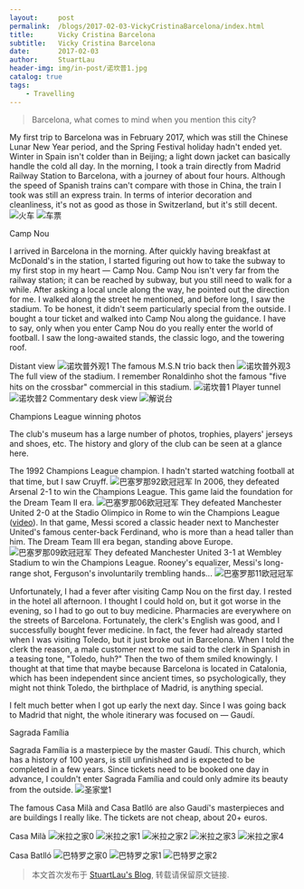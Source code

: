 ```yaml
---
layout:     post
permalink:  /blogs/2017-02-03-VickyCristinaBarcelona/index.html
title:      Vicky Cristina Barcelona
subtitle:   Vicky Cristina Barcelona
date:       2017-02-03
author:     StuartLau
header-img: img/in-post/诺坎普1.jpg
catalog: true
tags:
    - Travelling
---    
```


> Barcelona, what comes to mind when you mention this city?

My first trip to Barcelona was in February 2017, which was still the Chinese Lunar New Year period, and the Spring Festival holiday hadn't ended yet.
Winter in Spain isn't colder than in Beijing; a light down jacket can basically handle the cold all day. In the morning, I took a train directly from Madrid Railway Station to Barcelona, with a journey of about four hours. Although the speed of Spanish trains can't compare with those in China, the train I took was still an express train. In terms of interior decoration and cleanliness, it's not as good as those in Switzerland, but it's still decent.
![火车](/images/in-post/西班牙火车.jpg)
![车票](/images/in-post/马德里到巴塞罗那的火车票.jpg)

Camp Nou

I arrived in Barcelona in the morning. After quickly having breakfast at McDonald's in the station, I started figuring out how to take the subway to my first stop in my heart — Camp Nou.
Camp Nou isn't very far from the railway station; it can be reached by subway, but you still need to walk for a while. After asking a local uncle along the way, he pointed out the direction for me. I walked along the street he mentioned, and before long, I saw the stadium.
To be honest, it didn't seem particularly special from the outside. I bought a tour ticket and walked into Camp Nou along the guidance. I have to say, only when you enter Camp Nou do you really enter the world of football. I saw the long-awaited stands, the classic logo, and the towering roof.

Distant view
![诺坎普外观1](/images/in-post/诺坎普外观1.jpg)
The famous M.S.N trio back then
![诺坎普外观3](/images/in-post/诺坎普外观3.jpg)
The full view of the stadium. I remember Ronaldinho shot the famous "five hits on the crossbar" commercial in this stadium.
![诺坎普1](/images/in-post/诺坎普1.jpg)
Player tunnel
![诺坎普2](/images/in-post/诺坎普2.jpg)
Commentary desk view
![解说台](/images/in-post/解说台.jpg)

Champions League winning photos

The club's museum has a large number of photos, trophies, players' jerseys and shoes, etc. The history and glory of the club can be seen at a glance here.

The 1992 Champions League champion. I hadn't started watching football at that time, but I saw Cruyff.
![巴塞罗那92欧冠冠军](/images/in-post/巴塞罗那92欧冠冠军.jpg)
In 2006, they defeated Arsenal 2-1 to win the Champions League. This game laid the foundation for the Dream Team II era.
![巴塞罗那06欧冠冠军](/images/in-post/巴塞罗那06欧冠冠军.jpg)
They defeated Manchester United 2-0 at the Stadio Olimpico in Rome to win the Champions League ([video](https://www.bilibili.com/video/av28426578/)). In that game, Messi scored a classic header next to Manchester United's famous center-back Ferdinand, who is more than a head taller than him. The Dream Team III era began, standing above Europe.
![巴塞罗那09欧冠冠军](/images/in-post/巴塞罗那09欧冠冠军.jpg)
They defeated Manchester United 3-1 at Wembley Stadium to win the Champions League. Rooney's equalizer, Messi's long-range shot, Ferguson's involuntarily trembling hands...
![巴塞罗那11欧冠冠军](/images/in-post/巴塞罗那11欧冠冠军.jpg)

Unfortunately, I had a fever after visiting Camp Nou on the first day. I rested in the hotel all afternoon. I thought I could hold on, but it got worse in the evening, so I had to go out to buy medicine.
Pharmacies are everywhere on the streets of Barcelona. Fortunately, the clerk's English was good, and I successfully bought fever medicine.
In fact, the fever had already started when I was visiting Toledo, but it just broke out in Barcelona. When I told the clerk the reason, a male customer next to me said to the clerk in Spanish in a teasing tone, "Toledo, huh?" Then the two of them smiled knowingly. I thought at that time that maybe because Barcelona is located in Catalonia, which has been independent since ancient times, so psychologically, they might not think Toledo, the birthplace of Madrid, is anything special.

I felt much better when I got up early the next day. Since I was going back to Madrid that night, the whole itinerary was focused on — Gaudí.

Sagrada Família

Sagrada Família is a masterpiece by the master Gaudí. This church, which has a history of 100 years, is still unfinished and is expected to be completed in a few years. Since tickets need to be booked one day in advance, I couldn't enter Sagrada Família and could only admire its beauty from the outside.
![圣家堂1](/images/in-post/圣家堂1.jpg)

The famous Casa Milà and Casa Batlló are also Gaudí's masterpieces and are buildings I really like. The tickets are not cheap, about 20+ euros.

Casa Milà
![米拉之家0](/images/in-post/米拉之家0.jpg)
![米拉之家1](/images/in-post/米拉之家1.jpg)
![米拉之家2](/images/in-post/米拉之家2.jpg)
![米拉之家3](/images/in-post/米拉之家3.jpg)
![米拉之家4](/images/in-post/米拉之家4.jpg)

Casa Batlló
![巴特罗之家0](/images/in-post/巴特罗之家0.jpg)
![巴特罗之家1](/images/in-post/巴特罗之家1.jpg)
![巴特罗之家2](/images/in-post/巴特罗之家2.jpg)

> 本文首次发布于 [StuartLau's Blog](https://stuartlau.github.io), 转载请保留原文链接.
